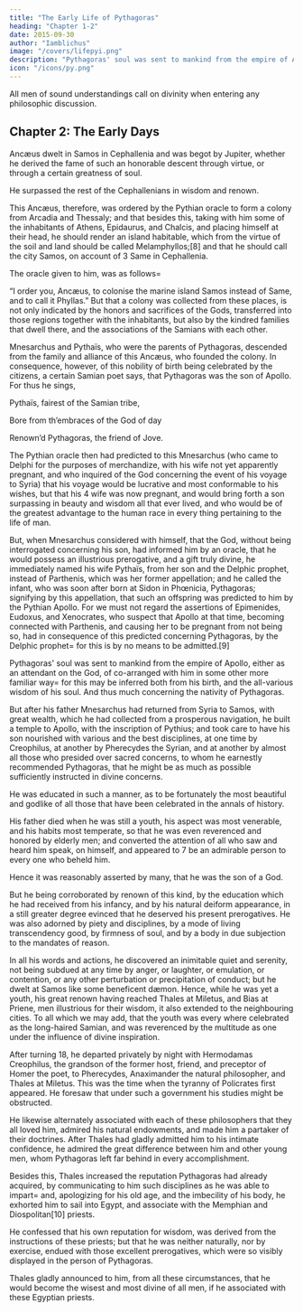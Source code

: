 ```yaml
---
title: "The Early Life of Pythagoras"
heading: "Chapter 1-2"
date: 2015-09-30
author: "Iamblichus"
image: "/covers/lifepyi.png"
description: "Pythagoras' soul was sent to mankind from the empire of Apollo, either as an attendant on the God, of co-arranged with him in some other more familiar way"
icon: "/icons/py.png"
---
```





All men of sound understandings call on divinity when entering any philosophic discussion. 

<!-- , it is certainly much more appropriate to do this in the consideration of that philosophy which justly receives its denomination from the divine Pythagoras.  -->

<!-- It derives its origin from the Gods. It cannot be apprehended without their inspiring aid. 

Its beauty and magnitude so greatly surpasses human power, that it is impossible to survey it by a sudden view. 

But then alone can any one gradually collect some portion of this philosophy, when, the Gods being his leaders, he quietly approaches to it. 

On all these accounts, therefore, having invoked the Gods as our leaders, and converting both ourselves and our discussion to them, we shall acquiesce in whatever they may command us to do. We shall not, however, make any apology for this sect having been neglected for a long time, nor for its being concealed by foreign disciplines, and certain arcane symbols, nor for 2 having been obscured by false and spurious writings, nor for many other such-like difficulties by which it has been impeded.

The will of the Gods is sufficient for us, in conjunction with which it is possible to sustain things still more arduous than these. But after the Gods, we shall unite ourselves as to a leader, to the prince and father of this divine philosophy; of whose origin and country we must rise a little higher in our investigation. -->


## Chapter 2: The Early Days

Ancæus dwelt in Samos in Cephallenia and was begot by Jupiter, whether he derived the fame of such an honorable descent through virtue, or through a certain greatness of soul. 

He surpassed the rest of the Cephallenians in wisdom and renown. 

This Ancæus, therefore, was ordered by the Pythian oracle to form a colony from Arcadia and Thessaly; and that besides this, taking with him some of the inhabitants of Athens, Epidaurus, and Chalcis, and placing himself at their head, he should render an island habitable, which from the virtue of the soil and land should be called Melamphyllos;[8] and that he should call the city Samos, on account of 3 Same in Cephallenia. 

The oracle given to him, was as follows= 

“I order you, Ancæus, to colonise the marine island Samos instead of Same, and to call it Phyllas.” But that a colony was collected from these places, is not only indicated by the honors and sacrifices of the Gods, transferred into those regions together with the inhabitants, but also by the kindred families that dwell there, and the associations of the Samians with each other.

Mnesarchus and Pythaïs, who were the parents of Pythagoras, descended from the family and alliance of this Ancæus, who founded the colony. In consequence, however, of this nobility of birth being celebrated by the citizens, a certain Samian poet says, that Pythagoras was the son of Apollo. For thus he sings,

Pythaïs, fairest of the Samian tribe,

Bore from th’embraces of the God of day

Renown’d Pythagoras, the friend of Jove.

The Pythian oracle then had predicted to this Mnesarchus (who came to Delphi for the purposes of merchandize, with his wife not yet apparently pregnant, and who inquired of the God concerning the event of his voyage to Syria) that his voyage would be lucrative and most conformable to his wishes, but that his 4 wife was now pregnant, and would bring forth a son surpassing in beauty and wisdom all that ever lived, and who would be of the greatest advantage to the human race in every thing pertaining to the life of man. 

But, when Mnesarchus considered with himself, that the God, without being interrogated concerning his son, had informed him by an oracle, that he would possess an illustrious prerogative, and a gift truly divine, he immediately named his wife Pythaïs, from her son and the Delphic prophet, instead of Parthenis, which was her former appellation; and he called the infant, who was soon after born at Sidon in Phœnicia, Pythagoras; signifying by this appellation, that such an offspring was predicted to him by the Pythian Apollo. For we must not regard the assertions of Epimenides, Eudoxus, and Xenocrates, who suspect that Apollo at that time, becoming connected with Parthenis, and causing her to be pregnant from not being so, had in consequence of this predicted concerning Pythagoras, by the Delphic prophet= for this is by no means to be admitted.[9] 

Pythagoras' soul was sent to mankind from the empire of Apollo, either as an attendant on the God, of co-arranged with him in some other more familiar way= for this may be inferred both from his birth, and the all-various wisdom of his soul. And thus much concerning the nativity of Pythagoras.

But after his father Mnesarchus had returned from Syria to Samos, with great wealth, which he had collected from a prosperous navigation, he built a temple to Apollo, with the inscription of Pythius; and took care to have his son nourished with various and the best disciplines, at one time by Creophilus, at another by Pherecydes the Syrian, and at another by almost all those who presided over sacred concerns, to whom he earnestly recommended Pythagoras, that he might be as much as possible sufficiently instructed in divine concerns. 

He  was educated in such a manner, as to be fortunately the most beautiful and godlike of all those that have been celebrated in the annals of history. 

His father died when he was still a youth, his aspect was most venerable, and his habits most temperate, so that he was even reverenced and honored by elderly men; and converted the attention of all who saw and heard him speak, on himself, and appeared to 7 be an admirable person to every one who beheld him. 

Hence it was reasonably asserted by many, that he was the son of a God. 

But he being corroborated by renown of this kind, by the education which he had received from his infancy, and by his natural deiform appearance, in a still greater degree evinced that he deserved his present prerogatives. He was also adorned by piety and disciplines, by a mode of living transcendency good, by firmness of soul, and by a body in due subjection to the mandates of reason. 

In all his words and actions, he discovered an inimitable quiet and serenity, not being subdued at any time by anger, or laughter, or emulation, or contention, or any other perturbation or precipitation of conduct; but he dwelt at Samos like some beneficent dæmon. Hence, while he was yet a youth, his great renown having reached Thales at Miletus, and Bias at Priene, men illustrious for their wisdom, it also extended to the neighbouring cities. To all which we may add, that the youth was every where celebrated as the long-haired Samian, and was reverenced by the multitude as one under the influence of divine inspiration. 

After turning 18, he departed privately by night with Hermodamas Creophilus, the grandson of the former host, friend, and preceptor<!--  in all things --> of Homer the poet, to Pherecydes, Anaximander the natural philosopher, and Thales at Miletus. This was the time when the tyranny of Policrates first appeared. He foresaw that under such a government his studies might be obstructed.

He likewise alternately associated with each of these philosophers that they all loved him, admired his natural endowments, and made him a partaker of their doctrines. After Thales had gladly admitted him to his intimate confidence, he admired the great difference between him and other young men, whom Pythagoras left far behind in every accomplishment.

Besides this, Thales increased the reputation Pythagoras had already acquired, by communicating to him such disciplines as he was able to impart= and, apologizing for his old age, and the imbecility of his body, he exhorted him to sail into Egypt, and associate with the Memphian and Diospolitan[10] priests. 

He confessed that his own reputation for wisdom, was derived from the instructions of these priests; but that he was neither naturally, nor by exercise, endued with those excellent prerogatives, which were so visibly displayed in the person of Pythagoras. 

Thales gladly announced to him, from all these circumstances, that he would become the wisest and most divine of all men, if he associated with these Egyptian priests.

